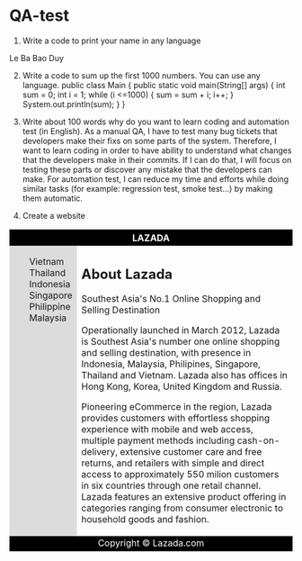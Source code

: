 # QA-test
1. Write a code to print your name in any language
<!DOCTYPE html>
<html>
<head>
<title>This is my name</title>
</head>
<body>

<p>Le Ba Bao Duy</p>

</body>
</html>

2. Write a code to sum up the first 1000 numbers. You can use any language.
public class Main
{
    public static void main(String[] args)
    {
        int sum = 0;
        int i = 1;
        while (i <=1000)
        { 
                sum = sum + i;
                i++;
        }
        System.out.println(sum);
    }
}

3. Write about 100 words why do you want to learn coding and automation test (in English). 
As a manual QA, I have to test many bug tickets that developers make their fixs on some parts of the system. Therefore, I want to learn coding in order to have ability to understand what changes that the developers make in their commits. If I can do that, I will focus on testing these parts or discover any mistake that the developers can make. For automation test, I can reduce my time and efforts while doing similar tasks (for example: regression test, smoke test...) by making them  automatic.

4. Create a website
<!DOCTYPE html>
<html>
<body>

<table style="width:100%">
  <tr>
    <th colspan="2" bgcolor="#000000"><font color="#FFFFFF">LAZADA</font></th>
  </tr>
  <tr>
    <td valign="top" bgcolor="#DCDCDC">
       <ul style="list-style-type: none;">
          <li>Vietnam</li>
          <li>Thailand</li>
          <li>Indonesia</li>
          <li>Singapore</li>
          <li>Philippine</li>
          <li>Malaysia</li>
       </ul>
    </td>
    <td>
       <h2>About Lazada</h2>
       <p>Southest Asia's No.1 Online Shopping and Selling Destination</p>
       <p>Operationally launched in March 2012, Lazada is Southest Asia's number one online shopping and selling destination, with presence in Indonesia, Malaysia, Philipines, Singapore, Thailand and Vietnam. Lazada also has offices in Hong Kong, Korea, United Kingdom and Russia.</p>
       <p>Pioneering eCommerce in the region, Lazada provides customers with effortless shopping experience with mobile and web access, multiple payment methods including cash-on-delivery, extensive customer care and free returns, and retailers with simple and direct access to approximately 550 milion customers in six countries through one retail channel. Lazada features an extensive product offering in categories ranging from consumer electronic to household goods and fashion.</p>
    </td>
  </tr>
  <tr>
    <td colspan="2" align="center" bgcolor="#000000"><font color="#FFFFFF">Copyright © Lazada.com</font></td>
  </tr>
</table>

</body>
</html>
